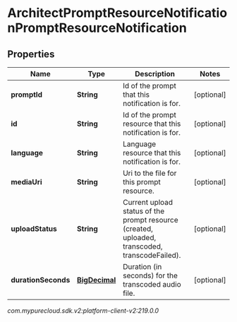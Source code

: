 # ArchitectPromptResourceNotificationPromptResourceNotification


## Properties

| Name | Type | Description | Notes |
| ------------ | ------------- | ------------- | ------------- |
| **promptId** | **String** | Id of the prompt that this notification is for. |  [optional] |
| **id** | **String** | Id of the prompt resource that this notification is for. |  [optional] |
| **language** | **String** | Language resource that this notification is for. |  [optional] |
| **mediaUri** | **String** | Uri to the file for this prompt resource. |  [optional] |
| **uploadStatus** | **String** | Current upload status of the prompt resource (created, uploaded, transcoded, transcodeFailed). |  [optional] |
| **durationSeconds** | [**BigDecimal**](BigDecimal) | Duration (in seconds) for the transcoded audio file. |  [optional] |




_com.mypurecloud.sdk.v2:platform-client-v2:219.0.0_
